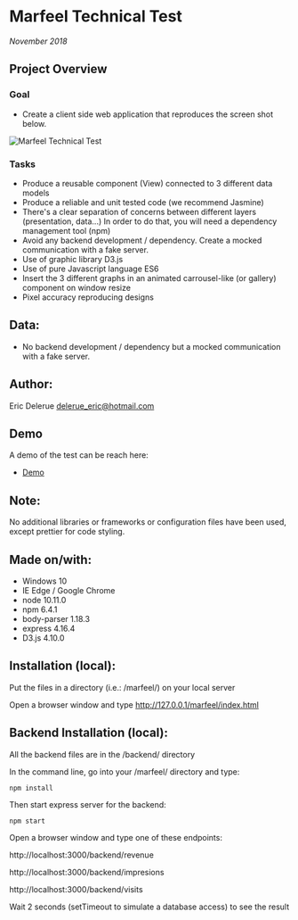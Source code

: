 # Marfeel Technical Test

*November 2018*

## Project Overview

### Goal

* Create a client side web application that reproduces the screen shot below.

![Marfeel Technical Test](http://dev.ericdelerue.com/marfeel/img/marfeel-test.png)

### Tasks

- Produce a reusable component (View) connected to 3 different data models
- Produce a reliable and unit tested code (we recommend Jasmine)
- There's a clear separation of concerns between different layers (presentation, data...) In order to do that, you will need a dependency management tool (npm)
- Avoid any backend development / dependency. Create a mocked communication with a fake server.
- Use of graphic library D3.js
- Use of pure Javascript language ES6
- Insert the 3 different graphs in an animated carrousel-like (or gallery) component on window resize
- Pixel accuracy reproducing designs

## Data:

- No backend development / dependency but a mocked communication with a fake server.


## Author: 

Eric Delerue
delerue_eric@hotmail.com

## Demo

A demo of the test can be reach here:

* [Demo](http://dev.ericdelerue.com/marfeel/index.html) 

## Note: 

No additional libraries or frameworks or configuration files have been used, except prettier for code styling.

## Made on/with:

  - Windows 10
  - IE Edge / Google Chrome
  - node 10.11.0
  - npm 6.4.1
  - body-parser 1.18.3
  - express 4.16.4
  - D3.js 4.10.0

## Installation (local):

Put the files in a directory (i.e.: /marfeel/) on your local server

Open a browser window and type http://127.0.0.1/marfeel/index.html 

## Backend Installation (local):

All the backend files are in the /backend/ directory

In the command line, go into your /marfeel/ directory and type: 

	npm install

Then start express server for the backend:

	npm start 

Open a browser window and type one of these endpoints:

http://localhost:3000/backend/revenue 

http://localhost:3000/backend/impresions 

http://localhost:3000/backend/visits 

Wait 2 seconds (setTimeout to simulate a database access) to see the result
